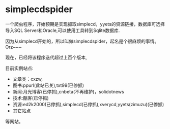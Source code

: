 simplecdspider
============

一个爬虫程序，开始预期是实现抓取simplecd，yyets的资源链接，数据库可选择导入SQL Server和Oracle,可以使用工具转到Sqlite数据库.<br/>

因为从simplecd开始的，所以叫做simplecdspider，起名是个很麻烦的事情。Orz~~~

现在，已经将该程序迭代超过上百个版本,

目前实例站点:
* 文章类：cxzw,
* 图书:ppurl(此站已关),txt99(已停抓)
* 新闻:月光博客(已停抓),cnbeta(不再维护)，solidotnews
* 技术:酷客(已停抓)
* 资源:ed2k2000(已停抓),simplecd(已停抓),xverycd,yyets(zimuzu)(已停抓)
* 其它站点

等网站。

